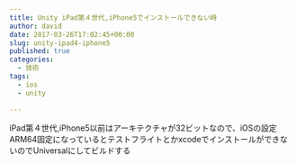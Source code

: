 ```yaml
---
title: Unity iPad第４世代,iPhone5でインストールできない時
author: david
date: 2017-03-26T17:02:45+00:00
slug: unity-ipad4-iphone5
published: true
categories:
  - 技術
tags:
  - ios
  - unity

---
```

iPad第４世代,iPhone5以前はアーキテクチャが32ビットなので、iOSの設定ARM64固定になっているとテストフライトとかxcodeでインストールができないのでUniversalにしてビルドする